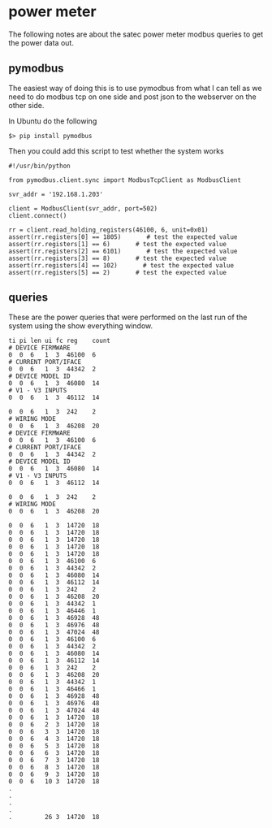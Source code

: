 # power meter
 The following notes are about the satec power meter modbus queries to get the power data out.

## pymodbus
The easiest way of doing this is to use pymodbus from what I can tell as we need to do modbus tcp on one side and post json to the webserver on the other side.

In Ubuntu do the following
```
$> pip install pymodbus
```
Then you could add this script to test whether the system works
```
#!/usr/bin/python

from pymodbus.client.sync import ModbusTcpClient as ModbusClient

svr_addr = '192.168.1.203'

client = ModbusClient(svr_addr, port=502)
client.connect()

rr = client.read_holding_registers(46100, 6, unit=0x01)
assert(rr.registers[0] == 1805)       # test the expected value
assert(rr.registers[1] == 6)       # test the expected value
assert(rr.registers[2] == 6101)       # test the expected value
assert(rr.registers[3] == 8)       # test the expected value
assert(rr.registers[4] == 102)       # test the expected value
assert(rr.registers[5] == 2)       # test the expected value
```

## queries
These are the power queries that were performed on the last run of the system using the show everything window.

```
ti pi len ui fc reg    count
# DEVICE FIRMWARE
0  0  6   1  3  46100  6
# CURRENT PORT/IFACE
0  0  6   1  3  44342  2
# DEVICE MODEL ID
0  0  6   1  3  46080  14
# V1 - V3 INPUTS
0  0  6   1  3  46112  14

0  0  6   1  3  242    2
# WIRING MODE
0  0  6   1  3  46208  20
# DEVICE FIRMWARE
0  0  6   1  3  46100  6
# CURRENT PORT/IFACE
0  0  6   1  3  44342  2
# DEVICE MODEL ID
0  0  6   1  3  46080  14
# V1 - V3 INPUTS
0  0  6   1  3  46112  14

0  0  6   1  3  242    2
# WIRING MODE
0  0  6   1  3  46208  20

0  0  6   1  3  14720  18
0  0  6   1  3  14720  18
0  0  6   1  3  14720  18
0  0  6   1  3  14720  18
0  0  6   1  3  14720  18
0  0  6   1  3  46100  6
0  0  6   1  3  44342  2
0  0  6   1  3  46080  14
0  0  6   1  3  46112  14
0  0  6   1  3  242    2
0  0  6   1  3  46208  20
0  0  6   1  3  44342  1
0  0  6   1  3  46446  1
0  0  6   1  3  46928  48
0  0  6   1  3  46976  48
0  0  6   1  3  47024  48
0  0  6   1  3  46100  6
0  0  6   1  3  44342  2
0  0  6   1  3  46080  14
0  0  6   1  3  46112  14
0  0  6   1  3  242    2
0  0  6   1  3  46208  20
0  0  6   1  3  44342  1
0  0  6   1  3  46466  1
0  0  6   1  3  46928  48
0  0  6   1  3  46976  48
0  0  6   1  3  47024  48
0  0  6   1  3  14720  18
0  0  6   2  3  14720  18
0  0  6   3  3  14720  18
0  0  6   4  3  14720  18
0  0  6   5  3  14720  18
0  0  6   6  3  14720  18
0  0  6   7  3  14720  18
0  0  6   8  3  14720  18
0  0  6   9  3  14720  18
0  0  6   10 3  14720  18
.
.
.
.
.         26 3  14720  18
```

